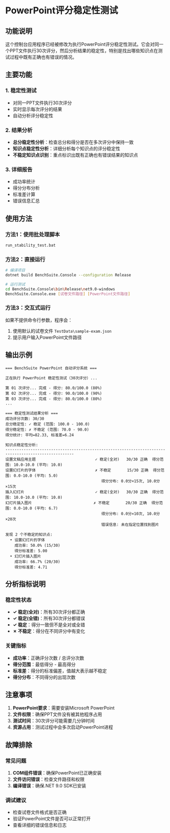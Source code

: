 # PowerPoint评分稳定性测试

## 功能说明

这个控制台应用程序已经被修改为执行PowerPoint评分稳定性测试。它会对同一个PPT文件执行30次评分，然后分析结果的稳定性，特别是找出哪些知识点在测试过程中既有正确也有错误的情况。

## 主要功能

### 1. 稳定性测试
- 对同一PPT文件执行30次评分
- 实时显示每次评分的结果
- 自动分析评分稳定性

### 2. 结果分析
- **总分稳定性分析**：检查总分和得分是否在多次评分中保持一致
- **知识点稳定性分析**：详细分析每个知识点的评分稳定性
- **不稳定知识点识别**：重点标识出既有正确也有错误结果的知识点

### 3. 详细报告
- 成功率统计
- 得分分布分析
- 标准差计算
- 错误信息汇总

## 使用方法

### 方法1：使用批处理脚本
```bash
run_stability_test.bat
```

### 方法2：直接运行
```bash
# 编译项目
dotnet build BenchSuite.Console --configuration Release

# 运行测试
cd BenchSuite.Console\bin\Release\net9.0-windows
BenchSuite.Console.exe [试卷文件路径] [PowerPoint文件路径]
```

### 方法3：交互式运行
如果不提供命令行参数，程序会：
1. 使用默认的试卷文件 `TestData\sample-exam.json`
2. 提示用户输入PowerPoint文件路径

## 输出示例

```
=== BenchSuite PowerPoint 自动评分系统 ===

正在执行 PowerPoint 稳定性测试（30次评分）...

第 01 次评分... 完成 - 得分: 80.0/100.0 (80%)
第 02 次评分... 完成 - 得分: 90.0/100.0 (90%)
第 03 次评分... 完成 - 得分: 80.0/100.0 (80%)
...

=== 稳定性测试结果分析 ===
成功评分次数: 30/30
总分稳定性: ✓ 稳定 (范围: 100.0 - 100.0)
得分稳定性: ✗ 不稳定 (范围: 70.0 - 90.0)
得分统计: 平均=82.33, 标准差=6.24

知识点稳定性分析:
----------------------------------------------------------------------------------------------------
设置文稿应用主题                          ✓ 稳定(全对)   30/30 正确  得分范围: 10.0-10.0 (平均: 10.0)
设置幻灯片的字体                          ✗ 不稳定       15/30 正确  得分范围: 0.0-10.0 (平均: 5.0)
                                          得分分布: 0.0分×15次, 10.0分×15次
插入幻灯片                               ✓ 稳定(全对)   30/30 正确  得分范围: 10.0-10.0 (平均: 10.0)
幻灯片插入图片                           ✗ 不稳定       20/30 正确  得分范围: 0.0-10.0 (平均: 6.7)
                                          得分分布: 0.0分×10次, 10.0分×20次
                                          错误信息: 未在指定位置找到图片

发现 2 个不稳定的知识点:
  • 设置幻灯片的字体
    成功率: 50.0% (15/30)
    得分标准差: 5.00
  • 幻灯片插入图片
    成功率: 66.7% (20/30)
    得分标准差: 4.71
```

## 分析指标说明

### 稳定性状态
- **✓ 稳定(全对)**：所有30次评分都正确
- **✓ 稳定(全错)**：所有30次评分都错误
- **✓ 稳定**：得分一致但不是全对或全错
- **✗ 不稳定**：得分在不同评分中有变化

### 关键指标
- **成功率**：正确评分次数 / 总评分次数
- **得分范围**：最低得分 - 最高得分
- **标准差**：得分的标准偏差，值越大表示越不稳定
- **得分分布**：不同得分的出现次数

## 注意事项

1. **PowerPoint要求**：需要安装Microsoft PowerPoint
2. **文件权限**：确保PPT文件没有被其他程序占用
3. **测试时间**：30次评分可能需要几分钟时间
4. **资源占用**：测试过程中会多次启动PowerPoint进程

## 故障排除

### 常见问题
1. **COM组件错误**：确保PowerPoint已正确安装
2. **文件访问错误**：检查文件路径和权限
3. **编译错误**：确保.NET 9.0 SDK已安装

### 调试建议
- 检查试卷文件格式是否正确
- 验证PowerPoint文件是否可以正常打开
- 查看详细的错误信息和日志
